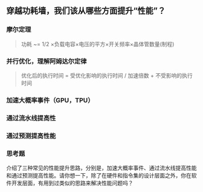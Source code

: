 ## 穿越功耗墙，我们该从哪些方面提升“性能”？

### 摩尔定理

> 功耗 ~= 1/2 ×负载电容×电压的平方×开关频率×晶体管数量(制程)

### 并行优化，理解阿姆达尔定律

> 优化后的执行时间 = 受优化影响的执行时间 / 加速倍数 + 不受影响的执行时间

### 加速大概率事件（GPU，TPU）
### 通过流水线提高性
### 通过预测提高性能

### 思考题

介绍了三种常见的性能提升思路，分别是，加速大概率事件、通过流水线提高性能和通过预测提高性能。请你想一下，除了在硬件和指令集的设计层面之外，你在软件开发层面，有用到过类似的思路来解决性能问题吗？

